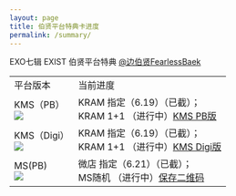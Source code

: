 ```yaml
---
layout: page
title: 伯贤平台特典卡进度
permalink: /summary/
---
```



EXO七辑 EXIST 伯贤平台特典 [@边伯贤FearlessBaek](https://weibo.com/u/3694863325)



<font size=2>

<div class="row">
    <div class="span4">
        <table>
          <tr>
            <td>平台版本</td>
            <td>当前进度</td>
          </tr>
          <tr>
            <td style="vertical-align: middle">KMS（PB）<br><img src="https://github.com/baekhyunee56/baekhyunee56.github.io/assets/137210713/6db205a4-59e4-4873-9db7-9fcb6f0fdd99" /></td>
            <td style="vertical-align: middle">KRAM 指定（6.19）（已截）；<br> KRAM 1+1 （进行中）<a href="https://shop1382036085.v.weidian.com/item.html?itemID=6405689639">KMS PB版</a></td>
          </tr>
          <tr>
            <td style="vertical-align: middle">KMS（Digi）<br><img src="https://github.com/baekhyunee56/baekhyunee56.github.io/assets/137210713/6db205a4-59e4-4873-9db7-9fcb6f0fdd99" /></td>
            <td style="vertical-align: middle">KRAM 指定（6.19）（已截）；<br> KRAM 1+1 （进行中）<a href="https://shop1382036085.v.weidian.com/item.html?itemID=6405681769">KMS Digi版</a></td>
          </tr>
          <tr>
            <td style="vertical-align: middle">MS(PB)<br><img src="https://github.com/baekhyunee56/baekhyunee56.github.io/assets/137210713/6db205a4-59e4-4873-9db7-9fcb6f0fdd99" /></td>
            <td style="vertical-align: middle">微店 指定（6.21）（已截）；<br> MS随机 （进行中）<a href="https://github.com/baekhyunee56/baekhyunee56.github.io/assets/137210713/37bb4926-a2a8-4e9c-b881-a223c5482dd7">保存二维码</a></td>
          </tr>
        </table>
    </div>
</div>
</font>


